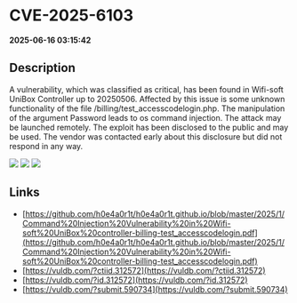 # CVE-2025-6103

**2025-06-16 03:15:42**

## Description
A vulnerability, which was classified as critical, has been found in Wifi-soft UniBox Controller up to 20250506. Affected by this issue is some unknown functionality of the file /billing/test_accesscodelogin.php. The manipulation of the argument Password leads to os command injection. The attack may be launched remotely. The exploit has been disclosed to the public and may be used. The vendor was contacted early about this disclosure but did not respond in any way.

![](https://img.shields.io/static/v1?label=Score&message=7.4&color=red)
![](https://img.shields.io/static/v1?label=Severity&message=HIGH&color=red)
![](https://img.shields.io/static/v1?label=CWE&message=RCE&color=green)

## Links
- [https://github.com/h0e4a0r1t/h0e4a0r1t.github.io/blob/master/2025/1/Command%20Injection%20Vulnerability%20in%20Wifi-soft%20UniBox%20controller-billing-test_accesscodelogin.pdf](https://github.com/h0e4a0r1t/h0e4a0r1t.github.io/blob/master/2025/1/Command%20Injection%20Vulnerability%20in%20Wifi-soft%20UniBox%20controller-billing-test_accesscodelogin.pdf)
- [https://vuldb.com/?ctiid.312572](https://vuldb.com/?ctiid.312572)
- [https://vuldb.com/?id.312572](https://vuldb.com/?id.312572)
- [https://vuldb.com/?submit.590734](https://vuldb.com/?submit.590734)
